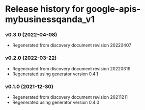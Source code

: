 # Release history for google-apis-mybusinessqanda_v1

### v0.3.0 (2022-04-08)

* Regenerated from discovery document revision 20220407

### v0.2.0 (2022-03-22)

* Regenerated from discovery document revision 20220319
* Regenerated using generator version 0.4.1

### v0.1.0 (2021-12-30)

* Regenerated from discovery document revision 20211211
* Regenerated using generator version 0.4.0

